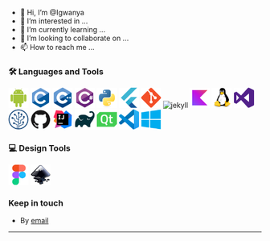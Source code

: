 - 👋 Hi, I’m @Igwanya
- 👀 I’m interested in ...
- 🌱 I’m currently learning ...
- 💞️ I’m looking to collaborate on ...
- 📫 How to reach me ...

<!---
Igwanya/Igwanya is a ✨ special ✨ repository because its `README.md` (this file) appears on your GitHub profile.
You can click the Preview link to take a look at your changes.
--->
### :hammer_and_wrench: Languages and Tools

<p align="left">
  <img src="https://github.com/devicons/devicon/blob/v2.15.1/icons/android/android-original.svg" alt="android" width="40" height="40"/>
  <img src="https://github.com/devicons/devicon/blob/v2.15.1/icons/c/c-original.svg" alt="c" width="40" height="40"/>
  <img src="https://github.com/devicons/devicon/blob/v2.15.1/icons/cplusplus/cplusplus-original.svg" alt="cplusplus" width="40" height="40"/>
  <img src="https://github.com/devicons/devicon/blob/v2.15.1/icons/csharp/csharp-original.svg" alt="csharp" width="40" height="40"/>
  <img src="https://github.com/devicons/devicon/blob/v2.15.1/icons/python/python-original.svg" alt="windows" width="40"/>
  <img src="https://github.com/devicons/devicon/blob/v2.15.1/icons/flutter/flutter-original.svg" alt="flutter" width="40" height="40"/>
  <img src="https://github.com/devicons/devicon/blob/v2.15.1/icons/git/git-plain.svg" alt="git" width="40" height="40"/>
  <img src="https://www.vectorlogo.zone/logos/jekyllrb/jekyllrb-icon.svg" alt="jekyll" width="40" height="40"/>
  <img src="https://github.com/devicons/devicon/blob/v2.15.1/icons/kotlin/kotlin-original.svg" alt="kotlin" width="40" height="40"/>
  <img src="https://github.com/devicons/devicon/blob/v2.15.1/icons/linux/linux-original.svg" alt="linux" width="40" height="40"/>
  <img src="https://github.com/devicons/devicon/blob/v2.15.1/icons/visualstudio/visualstudio-plain.svg" alt="visual-studio" width="40" height="40"/>
  <img src="https://github.com/devicons/devicon/blob/v2.15.1/icons/sourcetree/sourcetree-original.svg" alt="sourcetree" width="40" heigh="40"/>
  <img src="https://github.com/devicons/devicon/blob/v2.15.1/icons/github/github-original.svg" alt="github" width="40" height="40"/>
  <img src="https://github.com/devicons/devicon/blob/v2.15.1/icons/intellij/intellij-original.svg" alt="intellij" width="40" height="40"/>
  <img src="https://github.com/devicons/devicon/blob/v2.15.1/icons/gradle/gradle-plain.svg" alt="gradle" width="40" height="40"/>
  <img src="https://github.com/devicons/devicon/blob/v2.15.1/icons/qt/qt-original.svg" alt="qt" width="40" />
  <img src="https://github.com/devicons/devicon/blob/v2.15.1/icons/vscode/vscode-original.svg" alt="vscode" width="40"/>
  <img src="https://github.com/devicons/devicon/blob/v2.15.1/icons/windows8/windows8-original.svg" alt="windows" width="40"/>
</p>

### 💻 Design Tools

<p align="left">
  <img src="https://github.com/devicons/devicon/blob/v2.15.1/icons/figma/figma-original.svg" alt="figma" width="40" height="40"/>
  <img src="https://github.com/devicons/devicon/blob/v2.15.1/icons/inkscape/inkscape-original.svg" alt="figma" width="40" height="40"/>
</p>

### Keep in touch

- By [email](mailto:felixmuthui32@gmail.com)
---
